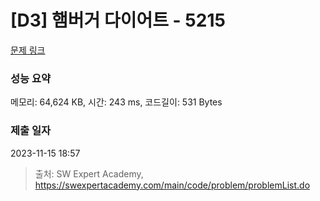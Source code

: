 # [D3] 햄버거 다이어트 - 5215 

[문제 링크](https://swexpertacademy.com/main/code/problem/problemDetail.do?contestProbId=AWT-lPB6dHUDFAVT) 

### 성능 요약

메모리: 64,624 KB, 시간: 243 ms, 코드길이: 531 Bytes

### 제출 일자

2023-11-15 18:57



> 출처: SW Expert Academy, https://swexpertacademy.com/main/code/problem/problemList.do